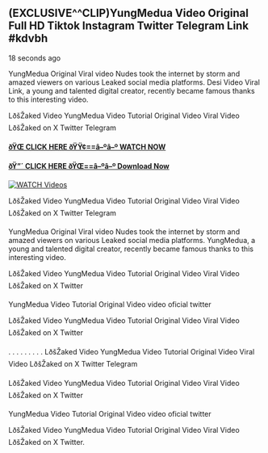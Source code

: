 ## (EXCLUSIVE^^CLIP)YungMedua Video Original Full HD Tiktok Instagram Twitter Telegram Link #kdvbh

18 seconds ago

YungMedua Original Viral video Nudes took the internet by storm and amazed viewers on various Leaked social media platforms. Desi Video Viral Link, a young and talented digital creator, recently became famous thanks to this interesting video.

LðšŽaked Video YungMedua Video Tutorial Original Video Viral Video LðšŽaked on X Twitter Telegram

**[ðŸŒ CLICK HERE ðŸŸ¢==â–ºâ–º WATCH NOW](https://clips-mediaa.blogspot.com/2025/02/video-viral-download.html)**

**[ðŸ”´ CLICK HERE ðŸŒ==â–ºâ–º Download Now](https://clips-mediaa.blogspot.com/2025/02/video-viral-download.html)**

[![WATCH Videos](https://i.imgur.com/dJHk4Zq.gif)](https://clips-mediaa.blogspot.com/2025/02/video-viral-download.html)

LðšŽaked Video YungMedua Video Tutorial Original Video Viral Video LðšŽaked on X Twitter Telegram

YungMedua Original Viral video Nudes took the internet by storm and amazed viewers on various Leaked social media platforms. YungMedua, a young and talented digital creator, recently became famous thanks to this interesting video.

LðšŽaked Video YungMedua Video Tutorial Original Video Viral Video LðšŽaked on X Twitter

YungMedua Video Tutorial Original Video video oficial twitter

LðšŽaked Video YungMedua Video Tutorial Original Video Viral Video LðšŽaked on X Twitter

. . . . . . . . . LðšŽaked Video YungMedua Video Tutorial Original Video Viral Video LðšŽaked on X Twitter Telegram

LðšŽaked Video YungMedua Video Tutorial Original Video Viral Video LðšŽaked on X Twitter

YungMedua Video Tutorial Original Video video oficial twitter

LðšŽaked Video YungMedua Video Tutorial Original Video Viral Video LðšŽaked on X Twitter.
